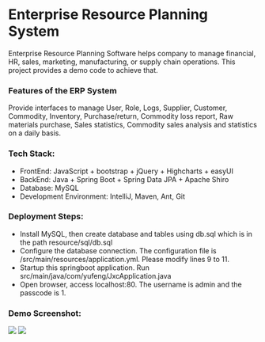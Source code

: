 # Enterprise Resource Planning System

Enterprise Resource Planning Software helps company to manage financial, HR, sales, marketing, manufacturing, 
or supply chain operations. This project provides a demo code to achieve that.

### Features of the ERP System
Provide interfaces to manage User, Role, Logs, Supplier,  Customer, Commodity, Inventory, Purchase/return,
Commodity loss report, Raw materials purchase, Sales statistics, Commodity sales analysis and statistics on a daily basis. 

### Tech Stack:
- FrontEnd: JavaScript + bootstrap + jQuery + Highcharts + easyUI
- BackEnd: Java + Spring Boot + Spring Data JPA + Apache Shiro
- Database: MySQL
- Development Environment: IntelliJ, Maven, Ant, Git

### Deployment Steps:
- Install MySQL, then create database and tables using db.sql which is in the path resource/sql/db.sql
- Configure the database connection. The configuration file is /src/main/resources/application.yml. 
Please modify lines 9 to 11. 
- Startup this springboot application. Run src/main/java/com/yufeng/JxcApplication.java
- Open browser, access localhost:80. The username is admin and the passcode is 1.

### Demo Screenshot:
![](https://github.com/mawensen/erp/blob/master/resources/media/login.png)
![](https://github.com/mawensen/erp/blob/master/resources/media/page.png)




